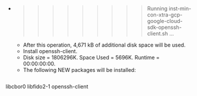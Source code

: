 * >>>>>>>>> Running inst-min-con-xtra-gcp-google-cloud-sdk-openssh-client.sh ...
  * After this operation, 4,671 kB of additional disk space will be used.
  * Install openssh-client.
  * Disk size = 1806296K. Space Used = 5696K. Runtime = 00:00:00:00.
  * The following NEW packages will be installed:
  ```bash
libcbor0 libfido2-1 openssh-client
  ```
